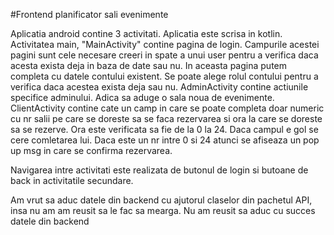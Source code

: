 #Frontend planificator sali evenimente

Aplicatia android contine 3 activitati. Aplicatia este scrisa in kotlin. Activitatea
main, "MainActivity" contine pagina de login. Campurile acestei pagini sunt cele
necesare creeri in spate a unui user pentru a verifica daca acesta exista deja 
in baza de date sau nu. In aceasta pagina putem completa cu datele contului 
existent. Se poate alege rolul contului pentru a verifica daca acestea exista deja 
sau nu. 
AdminActivity contine actiunile specifice adminului. Adica sa aduge o sala noua de
evenimente. 
ClientActivity contine cate un camp in care se poate completa doar numeric cu
nr salii pe care se doreste sa se faca rezervarea si ora la care se doreste sa 
se rezerve. Ora este verificata sa fie de la 0 la 24. Daca campul e gol se cere
comletarea lui. Daca este un nr intre 0 si 24 atunci se afiseaza un pop up msg
in care se confirma rezervarea. 

Navigarea intre activitati este realizata de butonul de login si butoane de back
in activitatile secundare.

Am vrut sa aduc datele din backend cu ajutorul claselor din pachetul API, insa nu am 
am reusit sa le fac sa mearga. Nu am reusit sa aduc cu succes datele din backend